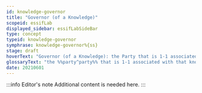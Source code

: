 ```yaml
---
id: knowledge-governor
title: "Governor (of a Knowledge)"
scopeid: essifLab
displayed_sidebar: essifLabSideBar
type: concept
typeid: knowledge-governor
symphrase: knowledge-governor%{ss}
stage: draft
hoverText: "Governor (of a Knowledge): the Party that is 1-1 associated with that knowledge."
glossaryText: "the %%party^party%% that is 1-1 associated with that knowledge."
date: 20210601
---
```


:::info Editor's note
Additional content is needed here.
:::
